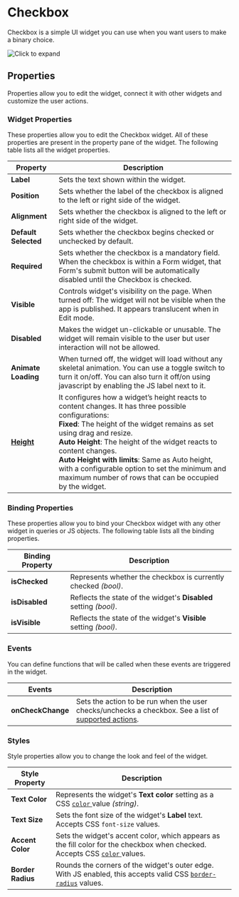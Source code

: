 # Checkbox

Checkbox is a simple UI widget you can use when you want users to make a binary choice.

![Click to expand](/img/checkbox.gif)

## Properties

Properties allow you to edit the widget, connect it with other widgets and customize the user actions.

### Widget Properties

These properties allow you to edit the Checkbox widget. All of these properties are present in the property pane of the widget. The following table lists all the widget properties.

| Property             | Description                                                                                                                                                                                            |
| -------------------- | ------------------------------------------------------------------------------------------------------------------------------------------------------------------------------------------------------ |
| **Label**            | Sets the text shown within the widget.  |
| **Position**         | Sets whether the label of the checkbox is aligned to the left or right side of the widget.  |
| **Alignment**        | Sets whether the checkbox is aligned to the left or right side of the widget.  |
| **Default Selected** | Sets whether the checkbox begins checked or unchecked by default.  |
| **Required**         | Sets whether the checkbox is a mandatory field. When the checkbox is within a Form widget, that Form's submit button will be automatically disabled until the Checkbox is checked. |
| **Visible**          | Controls widget's visibility on the page. When turned off: The widget will not be visible when the app is published. It appears translucent when in Edit mode.  |
| **Disabled**         | Makes the widget un-clickable or unusable. The widget will remain visible to the user but user interaction will not be allowed.   |
| **Animate Loading**  | When turned off, the widget will load without any skeletal animation. You can use a toggle switch to turn it on/off. You can also turn it off/on using javascript by enabling the JS label next to it. |
| [**Height**](/reference/widgets/#height)        | It configures how a widget’s height reacts to content changes. It has three possible configurations:<br/>**Fixed**: The height of the widget remains as set using drag and resize.<br/>**Auto Height**: The height of the widget reacts to content changes.<br/>  **Auto Height with limits**: Same as Auto height, with a configurable option to set the minimum and maximum number of rows that can be occupied by the widget.                                      |



### Binding Properties

These properties allow you to bind your Checkbox widget with any other widget in queries or JS objects. The following table lists all the binding properties.

| Binding Property | Description                                                       |
| ---------------- | ----------------------------------------------------------------- |
| **isChecked**    | Represents whether the checkbox is currently checked _(bool)_.    |
| **isDisabled**   | Reflects the state of the widget's **Disabled** setting _(bool)_. |
| **isVisible**    | Reflects the state of the widget's **Visible** setting _(bool)_.  |

### Events

You can define functions that will be called when these events are triggered in the widget.

| Events            | Description                                                                                                                                   |
| ----------------- | --------------------------------------------------------------------------------------------------------------------------------------------- |
| **onCheckChange** | Sets the action to be run when the user checks/unchecks a checkbox. See a list of [supported actions](../appsmith-framework/widget-actions/). |

### Styles

Style properties allow you to change the look and feel of the widget.

| Style Property    | Description                                                                                                                                                                          |
| ----------------- | ------------------------------------------------------------------------------------------------------------------------------------------------------------------------------------ |
| **Text Color**    | Represents the widget's **Text color** setting as a CSS [`color` ](https://developer.mozilla.org/en-US/docs/Web/CSS/color)value _(string)_.                                          |
| **Text Size**     | Sets the font size of the widget's **Label** text. Accepts CSS `font-size` values.                                                                                                   |
| **Accent Color**  | Sets the widget's accent color, which appears as the fill color for the checkbox when checked. Accepts CSS [`color` ](https://developer.mozilla.org/en-US/docs/Web/CSS/color)values. |
| **Border Radius** | Rounds the corners of the widget's outer edge. With JS enabled, this accepts valid CSS [`border-radius`](https://developer.mozilla.org/en-US/docs/Web/CSS/border-radius) values.     |
